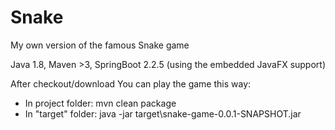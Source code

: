 # Snake
My own version of the famous Snake game

Java 1.8, Maven >3, SpringBoot 2.2.5 (using the embedded JavaFX support)

After checkout/download You can play the game this way:
- In project folder: mvn clean package
- In "target" folder: java -jar target\snake-game-0.0.1-SNAPSHOT.jar
